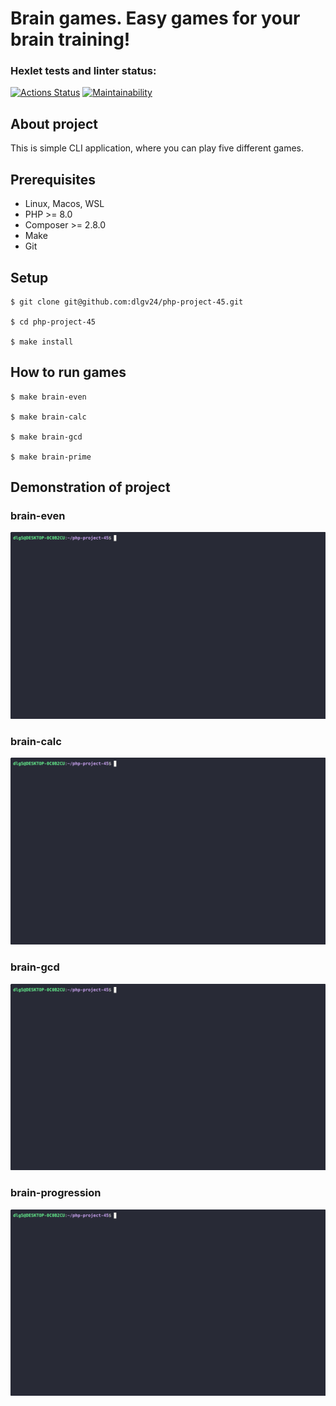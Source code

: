 # Brain games. Easy games for your brain training!
### Hexlet tests and linter status:
[![Actions Status](https://github.com/dlgv24/php-project-45/actions/workflows/hexlet-check.yml/badge.svg)](https://github.com/dlgv24/php-project-45/actions)
[![Maintainability](https://api.codeclimate.com/v1/badges/ac108d5da5d98902f895/maintainability)](https://codeclimate.com/github/dlgv24/php-project-45/maintainability)
## About project
This is simple CLI application, where you can play five different games.
## Prerequisites
- Linux, Macos, WSL
- PHP >= 8.0
- Composer >= 2.8.0
- Make
- Git
## Setup
```
$ git clone git@github.com:dlgv24/php-project-45.git

$ cd php-project-45 

$ make install  
```
## How to run games
```
$ make brain-even

$ make brain-calc

$ make brain-gcd

$ make brain-prime
```
## Demonstration of project
### brain-even
[![Demo](assets/brain-even.gif)](https://asciinema.org/a/H644i5GW8j98DLMqRukIKgHnH)
### brain-calc
[![Demo](assets/brain-calc.gif)](https://asciinema.org/a/1VDiyzeQEoes0TWR2GOBXeTvm)
### brain-gcd
[![Demo](assets/brain-gcd.gif)](https://asciinema.org/a/SQgdGnDCY9C1re9NENcARUugH)
### brain-progression
[![Demo](assets/brain-progression.gif)](https://asciinema.org/a/L55qH6oUThmRan5eEDp0Tzl1E)

